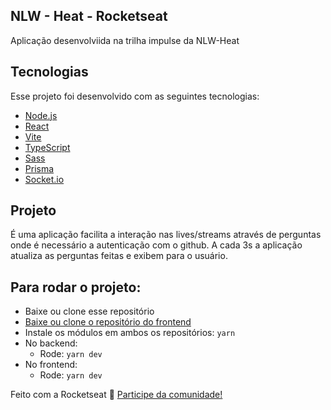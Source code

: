 ## NLW - Heat - Rocketseat

Aplicação desenvolviida na trilha impulse da NLW-Heat 

## Tecnologias

Esse projeto foi desenvolvido com as seguintes tecnologias:

- [Node.js](https://nodejs.org/en/)
- [React](https://reactjs.org)
- [Vite](https://vitejs.dev/guide/)
- [TypeScript](https://www.typescriptlang.org/)
- [Sass](https://sass-lang.com/)
- [Prisma](https://www.prisma.io/)
- [Socket.io](https://socket.io/)

## Projeto

É uma aplicação facilita a interação nas lives/streams através de perguntas onde é necessário a autenticação com o github. A cada 3s a aplicação atualiza as perguntas feitas e exibem para o usuário. 

## Para rodar o projeto:

  - Baixe ou clone esse repositório
  - [Baixe ou clone o repositório do frontend](https://github.com/thallesyam/NLW-Heat-React.git)
  - Instale os módulos em ambos os repositórios: `yarn`
  - No backend:
    - Rode: `yarn dev`
  - No frontend:
    - Rode: `yarn dev`   

Feito com a Rocketseat :wave: [Participe da comunidade!](https://discordapp.com/invite/gCRAFhc)
